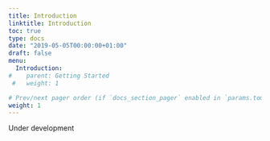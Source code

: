 ```yaml
---
title: Introduction
linktitle: Introduction
toc: true
type: docs
date: "2019-05-05T00:00:00+01:00"
draft: false
menu:
  Introduction:
#    parent: Getting Started
 #   weight: 1

# Prev/next pager order (if `docs_section_pager` enabled in `params.toml`)
weight: 1
---
```


Under development
